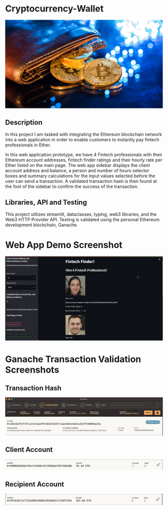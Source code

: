 # Cryptocurrency-Wallet

![An image shows a wallet with bitcoin.](Images/19-4-challenge-image.png)

## Description
In this project I am tasked with integrating the Ethereum blockchain network into a web application in order to enable customers to instantly pay fintech professionals in Ether.

In this web application prototype, we have 4 Fintech professionals with their Ethereum account addresses, fintech finder ratings and their hourly rate per Ether listed on the main page. The web app sidebar displays the client account address and balance, a person and number of hours selector boxes and summary calculations for the input values selected before the user can send a transaction. A validated transaction hash is then found at the foot of the sidebar to confirm the success of the transaction.

## Libraries, API and Testing

This project utilizes streamlit, dataclasses, typing, web3 libraries, and the Web3 HTTP Provider API. Testing is validated using the personal Ethereum development blockchain, Ganache.

# Web App Demo Screenshot

![Streamlit](Images/streamlit_main.png)

# Ganache Transaction Validation Screenshots

## Transaction Hash
![Ganache-transactions](Images/Ganache_transactions.png)

## Client Account
![Ganache-client](Images/client_account_address.png)

## Recipient Account
![Ganache-recipient](Images/recipient_account_address.png)